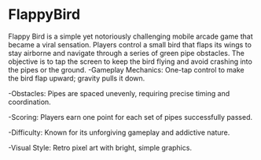 # FlappyBird
Flappy Bird is a simple yet notoriously challenging mobile arcade game that became a viral sensation. Players control a small bird that flaps its wings to stay airborne and navigate through a series of green pipe obstacles. The objective is to tap the screen to keep the bird flying and avoid crashing into the pipes or the ground.
-Gameplay Mechanics: One-tap control to make the bird flap upward; gravity pulls it down.

-Obstacles: Pipes are spaced unevenly, requiring precise timing and coordination.

-Scoring: Players earn one point for each set of pipes successfully passed.

-Difficulty: Known for its unforgiving gameplay and addictive nature.

-Visual Style: Retro pixel art with bright, simple graphics.
